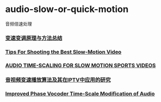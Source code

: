 # audio-slow-or-quick-motion
音频倍速处理

### [变速变调原理与方法总结](http://blog.csdn.net/weiqiwu1986/article/details/38876095)

### [Tips For Shooting the Best Slow-Motion Video](http://gizmodo.com/5164508/tips-for-shooting-the-best-slow-motion-video)

### [AUDIO TIME-SCALING FOR SLOW MOTION SPORTS VIDEOS](http://tcts.fpms.ac.be/publications/papers/2013/dafx2013_slowdio.pdf)

### [音视频变速播放算法及其在IPTV中应用的研究](http://xueshu.baidu.com/s?wd=paperuri%3A%280dbae6d183bedccfd0a16587023648f9%29&filter=sc_long_sign&tn=SE_xueshusource_2kduw22v&sc_vurl=http%3A%2F%2Fwww.doc88.com%2Fp-093375801749.html&ie=utf-8&sc_us=15683795071094229900)

### [Improved Phase Vocoder Time-Scale Modification of Audio](http://ai2-s2-pdfs.s3.amazonaws.com/0e4c/1fae5056859a18211510a6d579989d29951e.pdf)




